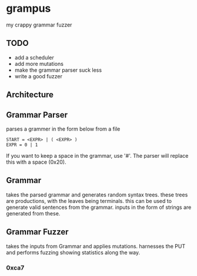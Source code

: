 # grampus
my crappy grammar fuzzer

## TODO 

- add a scheduler
- add more mutations
- make the grammar parser suck less
- write a good fuzzer

## Architecture



## Grammar Parser

parses a grammer in the form below from a file

```
START = <EXPR> | ( <EXPR> )
EXPR = 0 | 1
```
If you want to keep a space in the grammar, use '#'. The parser
will replace this with a space (0x20).

## Grammar 

takes the parsed grammar and generates random syntax trees. 
these trees are productions, with the leaves being terminals.
this can be used to generate valid sentences from the grammar.
inputs in the form of strings are generated from these.

## Grammar Fuzzer

takes the inputs from Grammar and applies mutations. harnesses
the PUT and performs fuzzing showing statistics along the way.

### 0xca7
